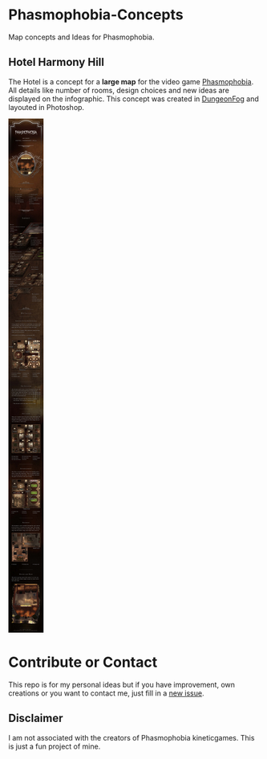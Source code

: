 # Phasmophobia-Concepts
Map concepts and Ideas for Phasmophobia.

## Hotel Harmony Hill
The Hotel is a concept for a **large map** for the video game [Phasmophobia](https://kineticgames.co.uk/).
All details like number of rooms, design choices and new ideas are displayed on the infographic.
This concept was created in [DungeonFog](https://www.dungeonfog.com) and layouted in Photoshop.

![Map concept Hotel](Maps/Phasmobia-map-hotel.jpg)

# Contribute or Contact
This repo is for my personal ideas but if you have improvement, own creations or you want to contact me, just fill in a [new issue](https://github.com/BotiKis/Phasmophobia-Concepts/issues/new).

## Disclaimer
I am not associated with the creators of Phasmophobia kineticgames. This is just a fun project of mine.
